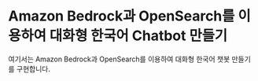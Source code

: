 # Amazon Bedrock과 OpenSearch를 이용하여 대화형 한국어 Chatbot 만들기

여기서는 Amazon Bedrock과 OpenSearch를 이용하여 대화형 한국어 챗봇 만들기를 구현합니다.
